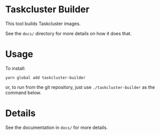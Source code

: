 Taskcluster Builder
===================

This tool builds Taskcluster images.

See the `docs/` directory for more details on how it does that.

# Usage

To install:

```
yarn global add taskcluster-builder
```

or, to run from the git repository, just use `./taskcluster-builder` as the command below.

# Details

See the documentation in `docs/` for more details.
